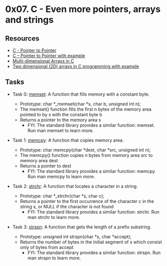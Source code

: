 # 0x07. C - Even more pointers, arrays and strings

## Resources

+ [C - Pointer to Pointer](https://www.tutorialspoint.com/cprogramming/c_pointer_to_pointer.htm)
+ [C – Pointer to Pointer with example](https://beginnersbook.com/2014/01/c-pointer-to-pointer/)
+ [Multi-dimensional Arrays in C](https://www.tutorialspoint.com/cprogramming/c_multi_dimensional_arrays.htm)
+ [Two dimensional (2D) arrays in C programming with example](https://beginnersbook.com/2014/01/2d-arrays-in-c-example/)

## Tasks
+ Task 0: [memset](https://github.com/Hiluhree/alx-low_level_programming/blob/master/0x07-pointers_arrays_strings/0-memset.c): A function that fills memory with a constant byte.

	+ Prototype: char *_memset(char *s, char b, unsigned int n);
	+ The memset() function fills the first n bytes of the memory area pointed to by s with the constant byte b
	+ Returns a pointer to the memory area s
		- FYI: The standard library provides a similar function: memset. Run man memset to learn more.
+ Task 1: [memcpy](https://github.com/Hiluhree/alx-low_level_programming/blob/master/0x07-pointers_arrays_strings/1-memcpy.c): A function that copies memory area.

	+ Prototype: char memcpy(char *dest, char *src, unsigned int n);
	+ The memcpy() function copies n bytes from memory area src to memory area dest
	+ Returns a pointer to dest
		- FYI: The standard library provides a similar function: memcpy. Run man memcpy to learn more.
+ Task 2: [strchr](): A function that locates a character in a string.

	+ Prototype: char *_strchr(char *s, char c);
	+ Returns a pointer to the first occurrence of the character c in the string s, or NULL if the character is not found
		- FYI: The standard library provides a similar function: strchr. Run man strchr to learn more.
+ Task 3: [strspn](): A  function that gets the length of a prefix substring.

	+ Prototype: unsigned int strspn(char *s, char *accept);
	+ Returns the number of bytes in the initial segment of s which consist only of bytes from accept
		- FYI: The standard library provides a similar function: strspn. Run man strspn to learn more.
